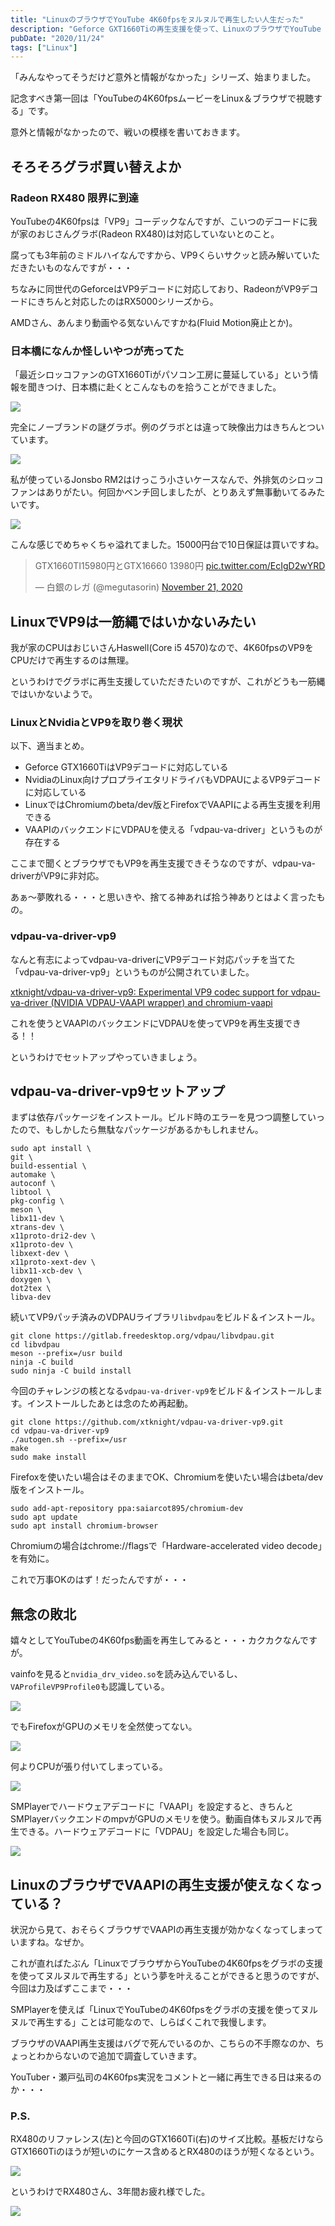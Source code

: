 ```yaml
---
title: "LinuxのブラウザでYouTube 4K60fpsをヌルヌルで再生したい人生だった"
description: "Geforce GXT1660Tiの再生支援を使って、LinuxのブラウザでYouTube 4K60fpsの再生にトライしています。"
pubDate: "2020/11/24"
tags: ["Linux"]
---
```


「みんなやってそうだけど意外と情報がなかった」シリーズ、始まりました。

記念すべき第一回は「YouTubeの4K60fpsムービーをLinux＆ブラウザで視聴する」です。

意外と情報がなかったので、戦いの模様を書いておきます。

## そろそろグラボ買い替えよか

### Radeon RX480 限界に到達

YouTubeの4K60fpsは「VP9」コーデックなんですが、こいつのデコードに我が家のおじさんグラボ(Radeon RX480)は対応していないとのこと。

腐っても3年前のミドルハイなんですから、VP9くらいサクッと読み解いていただきたいものなんですが・・・

ちなみに同世代のGeforceはVP9デコードに対応しており、RadeonがVP9デコードにきちんと対応したのはRX5000シリーズから。

AMDさん、あんまり動画やる気ないんですかね(Fluid Motion廃止とか)。

### 日本橋になんか怪しいやつが売ってた

「最近シロッコファンのGTX1660Tiがパソコン工房に蔓延している」という情報を聞きつけ、日本橋に赴くとこんなものを拾うことができました。

![](/20201124-linux-youtube-4k60/image01.jpg)

完全にノーブランドの謎グラボ。例のグラボとは違って映像出力はきちんとついています。

![](/20201124-linux-youtube-4k60/image02.jpg)

私が使っているJonsbo RM2はけっこう小さいケースなんで、外排気のシロッコファンはありがたい。何回かベンチ回しましたが、とりあえず無事動いてるみたいです。

![](/20201124-linux-youtube-4k60/image03.jpg)

こんな感じでめちゃくちゃ溢れてました。15000円台で10日保証は買いですね。

<blockquote class="twitter-tweet"><p lang="ja" dir="ltr">GTX1660TI15980円とGTX16660 13980円 <a href="https://t.co/EcIgD2wYRD">pic.twitter.com/EcIgD2wYRD</a></p>&mdash; 白銀のレガ (@megutasorin) <a href="https://twitter.com/megutasorin/status/1330010172828176384?ref_src=twsrc%5Etfw">November 21, 2020</a></blockquote> <script async src="https://platform.twitter.com/widgets.js" charset="utf-8"></script>

## LinuxでVP9は一筋縄ではいかないみたい

我が家のCPUはおじいさんHaswell(Core i5 4570)なので、4K60fpsのVP9をCPUだけで再生するのは無理。

というわけでグラボに再生支援していただきたいのですが、これがどうも一筋縄ではいかないようで。

### LinuxとNvidiaとVP9を取り巻く現状

以下、適当まとめ。

- Geforce GTX1660TiはVP9デコードに対応している
- NvidiaのLinux向けプロプライエタリドライバもVDPAUによるVP9デコードに対応している
- LinuxではChromiumのbeta/dev版とFirefoxでVAAPIによる再生支援を利用できる
- VAAPIのバックエンドにVDPAUを使える「vdpau-va-driver」というものが存在する

ここまで聞くとブラウザでもVP9を再生支援できそうなのですが、vdpau-va-driverがVP9に非対応。

あぁ〜夢敗れる・・・と思いきや、捨てる神あれば拾う神ありとはよく言ったもの。

### vdpau-va-driver-vp9

なんと有志によってvdpau-va-driverにVP9デコード対応パッチを当てた「vdpau-va-driver-vp9」というものが公開されていました。

[xtknight/vdpau-va-driver-vp9: Experimental VP9 codec support for vdpau-va-driver (NVIDIA VDPAU-VAAPI wrapper) and chromium-vaapi](https://github.com/xtknight/vdpau-va-driver-vp9)

これを使うとVAAPIのバックエンドにVDPAUを使ってVP9を再生支援できる！！

というわけでセットアップやっていきましょう。

## vdpau-va-driver-vp9セットアップ

まずは依存パッケージをインストール。ビルド時のエラーを見つつ調整していったので、もしかしたら無駄なパッケージがあるかもしれません。

```shell
sudo apt install \
git \
build-essential \
automake \
autoconf \
libtool \
pkg-config \
meson \
libx11-dev \
xtrans-dev \
x11proto-dri2-dev \
x11proto-dev \
libxext-dev \
x11proto-xext-dev \
libx11-xcb-dev \
doxygen \
dot2tex \
libva-dev
```

続いてVP9パッチ済みのVDPAUライブラリ`libvdpau`をビルド＆インストール。

```shell
git clone https://gitlab.freedesktop.org/vdpau/libvdpau.git
cd libvdpau
meson --prefix=/usr build
ninja -C build
sudo ninja -C build install
```

今回のチャレンジの核となる`vdpau-va-driver-vp9`をビルド＆インストールします。インストールしたあとは念のため再起動。

```shell
git clone https://github.com/xtknight/vdpau-va-driver-vp9.git
cd vdpau-va-driver-vp9
./autogen.sh --prefix=/usr
make
sudo make install
```

Firefoxを使いたい場合はそのままでOK、Chromiumを使いたい場合はbeta/dev版をインストール。

```shell
sudo add-apt-repository ppa:saiarcot895/chromium-dev
sudo apt update
sudo apt install chromium-browser
```

Chromiumの場合はchrome://flagsで「Hardware-accelerated video decode」を有効に。

これで万事OKのはず！だったんですが・・・

## 無念の敗北

嬉々としてYouTubeの4K60fps動画を再生してみると・・・カクカクなんですが。

vainfoを見ると`nvidia_drv_video.so`を読み込んでいるし、`VAProfileVP9Profile0`も認識している。

![](/20201124-linux-youtube-4k60/image04.png)

でもFirefoxがGPUのメモリを全然使ってない。

![](/20201124-linux-youtube-4k60/image05.png)

何よりCPUが張り付いてしまっている。

![](/20201124-linux-youtube-4k60/image06.png)

SMPlayerでハードウェアデコードに「VAAPI」を設定すると、きちんとSMPlayerバックエンドのmpvがGPUのメモリを使う。動画自体もヌルヌルで再生できる。ハードウェアデコードに「VDPAU」を設定した場合も同じ。

![](/20201124-linux-youtube-4k60/image07.png)

## LinuxのブラウザでVAAPIの再生支援が使えなくなっている？

状況から見て、おそらくブラウザでVAAPIの再生支援が効かなくなってしまっていますね。なぜか。

これが直ればたぶん「LinuxでブラウザからYouTubeの4K60fpsをグラボの支援を使ってヌルヌルで再生する」という夢を叶えることができると思うのですが、今回は力及ばずここまで・・・

SMPlayerを使えば「LinuxでYouTubeの4K60fpsをグラボの支援を使ってヌルヌルで再生する」ことは可能なので、しらばくこれで我慢します。

ブラウザのVAAPI再生支援はバグで死んでいるのか、こちらの不手際なのか、ちょっとわからないので追加で調査していきます。

YouTuber・瀬戸弘司の4K60fps実況をコメントと一緒に再生できる日は来るのか・・・

### P.S.

RX480のリファレンス(左)と今回のGTX1660Ti(右)のサイズ比較。基板だけならGTX1660Tiのほうが短いのにケース含めるとRX480のほうが短くなるという。

![](/20201124-linux-youtube-4k60/image08.jpg)

というわけでRX480さん、3年間お疲れ様でした。

![](/20201124-linux-youtube-4k60/image09.jpg)